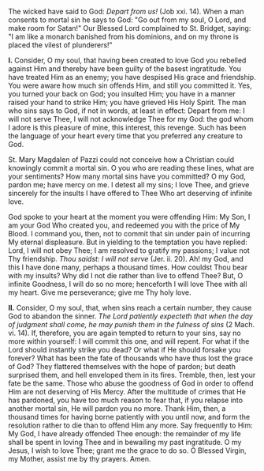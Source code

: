 
The wicked have said to God: *Depart from us!* (Job xxi. 14). When a man consents to mortal sin he says to God: \"Go out from my soul, O Lord, and make room for Satan!\" Our Blessed Lord complained to St. Bridget, saying: \"I am like a monarch banished from his dominions, and on my throne is placed the vilest of plunderers!\"

**I\.** Consider, O my soul, that having been created to love God you rebelled against Him and thereby have been guilty of the basest ingratitude. You have treated Him as an enemy; you have despised His grace and friendship. You were aware how much sin offends Him, and still you committed it. Yes, you turned your back on God; you insulted Him; you have in a manner raised your hand to strike Him; you have grieved His Holy Spirit. The man who sins says to God, if not in words, at least in effect: Depart from me: I will not serve Thee, I will not acknowledge Thee for my God: the god whom I adore is this pleasure of mine, this interest, this revenge. Such has been the language of your heart every time that you preferred any creature to God.

St. Mary Magdalen of Pazzi could not conceive how a Christian could knowingly commit a mortal sin. O you who are reading these lines, what are your sentiments? How many mortal sins have you committed? O my God, pardon me; have mercy on me. I detest all my sins; I love Thee, and grieve sincerely for the insults I have offered to Thee Who art deserving of infinite love.

God spoke to your heart at the moment you were offending Him: My Son, I am your God Who created you, and redeemed you with the price of My Blood. I command you, then, not to commit that sin under pain of incurring My eternal displeasure. But in yielding to the temptation you have replied: Lord, I will not obey Thee; I am resolved to gratify my passions; I value not Thy friendship. *Thou saidst: I will not serve* (Jer. ii. 20). Ah! my God, and this I have done many, perhaps a thousand times. How couldst Thou bear with my insults? Why did I not die rather than live to offend Thee? But, O infinite Goodness, I will do so no more; henceforth I will love Thee with all my heart. Give me perseverance; give me Thy holy love.

**II\.** Consider, O my soul, that, when sins reach a certain number, they cause God to abandon the sinner. *The Lord patiently expecteth that when the day of judgment shall come, he may punish them in the fulness of sins* (2 Mach. vi. 14). If, therefore, you are again tempted to return to your sins, say no more within yourself: I will commit this one, and will repent. For what if the Lord should instantly strike you dead? Or what if He should forsake you forever? What has been the fate of thousands who have thus lost the grace of God? They flattered themselves with the hope of pardon; but death surprised them, and hell enveloped them in its fires. Tremble, then, lest your fate be the same. Those who abuse the goodness of God in order to offend Him are not deserving of His Mercy. After the multitude of crimes that He has pardoned, you have too much reason to fear that, if you relapse into another mortal sin, He will pardon you no more. Thank Him, then, a thousand times for having borne patiently with you until now, and form the resolution rather to die than to offend Him any more. Say frequently to Him: My God, I have already offended Thee enough: the remainder of my life shall be spent in loving Thee and in bewailing my past ingratitude. O my Jesus, I wish to love Thee; grant me the grace to do so. O Blessed Virgin, my Mother, assist me by thy prayers. Amen.

